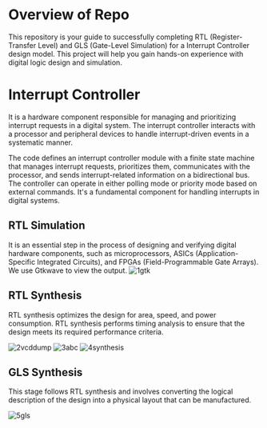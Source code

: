 # Overview of Repo
This repository is your guide to successfully completing RTL (Register-Transfer Level) and GLS (Gate-Level Simulation) for a Interrupt Controller design model. This project will help you gain hands-on experience with digital logic design and simulation.


# Interrupt Controller

It is a hardware component responsible for managing and prioritizing interrupt requests in a digital system. The interrupt controller interacts with a processor and peripheral devices to handle interrupt-driven events in a systematic manner.

The code defines an interrupt controller module with a finite state machine that manages interrupt requests, prioritizes them, communicates with the processor, and sends interrupt-related information on a bidirectional bus. The controller can operate in either polling mode or priority mode based on external commands. It's a fundamental component for handling interrupts in digital systems.

## RTL Simulation

It is an essential step in the process of designing and verifying digital hardware components, such as microprocessors, ASICs (Application-Specific Integrated Circuits), and FPGAs (Field-Programmable Gate Arrays).
We use Gtkwave to view the output.
![1gtk](https://github.com/kamildamudi21/pes_ic/assets/141449459/2c52f1dc-2664-4026-9f60-11b446efa3cb)

## RTL Synthesis
RTL synthesis optimizes the design for area, speed, and power consumption.
RTL synthesis performs timing analysis to ensure that the design meets its required performance criteria.

![2vcddump](https://github.com/kamildamudi21/pes_ic/assets/141449459/9a2252e0-070e-41ac-bac0-0b05f7a837c8)
![3abc](https://github.com/kamildamudi21/pes_ic/assets/141449459/aa9f6342-fca2-4b76-b83a-290e5e242be0)
![4synthesis](https://github.com/kamildamudi21/pes_ic/assets/141449459/2999a75a-598d-4ae6-b92d-6d0aa418dff4)

## GLS Synthesis

 This stage follows RTL synthesis and involves converting the logical description of the design into a physical layout that can be manufactured.

![5gls](https://github.com/kamildamudi21/pes_ic/assets/141449459/3cfd00e4-964a-484c-97c5-d4068e32703d)







